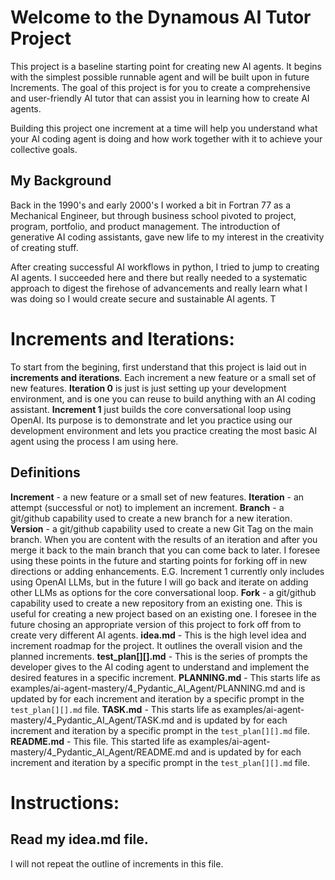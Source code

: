 # Welcome to the Dynamous AI Tutor Project

  This project is a baseline starting point for creating new AI agents. It begins with the simplest possible runnable agent and will be built upon in future Increments. The goal of this project is for you to create a comprehensive and user-friendly AI tutor that can assist you in learning how to create AI agents.

  Building this project one increment at a time will help you understand what your AI coding agent is doing and how work together with it to achieve your collective goals.

## My Background

  Back in the 1990's and early 2000's I worked a bit in Fortran 77 as a Mechanical Engineer, but through business school pivoted to project, program, portfolio, and product management. The introduction of generative AI coding assistants, gave new life to my interest in the creativity of creating stuff.
 
  After creating successful AI workflows in python, I tried to jump to creating AI agents.  I succeeded here and there but really needed to a systematic approach to digest the firehose of advancements and really learn what I was doing so I would create secure and sustainable AI agents. T
  
# Increments and Iterations:
  To start from the begining, first understand that this project is laid out in **increments and iterations**. Each increment a new feature or a small set of new features.  **Iteration 0** is just is just setting up your development environment, and is one you can reuse to build anything with an AI coding assistant. **Increment 1** just builds the core conversational loop using OpenAI.  Its purpose is to demonstrate and let you practice using our development environment and lets you practice creating the most basic AI agent using the process I am using here.  

## Definitions
  **Increment** - a new feature or a small set of new features.
  **Iteration** - an attempt (successful or not) to implement an increment.
  **Branch** - a git/github capability used to create a new branch for a new iteration. 
  **Version** - a git/github capability used to create a new Git Tag on the main branch. When you are content with the results of an iteration and after you merge it back to the main branch that you can come back to later. I foresee using these points in the future and starting points for forking off in new directions or adding enhancements.  E.G. Increment 1 currently only includes using OpenAI LLMs, but in the future I will go back and iterate on adding other LLMs as options for the core conversational loop.
  **Fork** - a git/github capability used to create a new repository from an existing one. This is useful for creating a new project based on an existing one. I foresee in the future chosing an appropriate version of this project to fork off from to create very different AI agents.
  **idea.md** - This is the high level idea and increment roadmap for the project. It outlines the overall vision and the planned increments.
  **test_plan[][].md** - This is the series of prompts the developer gives to the AI coding agent to understand and implement the desired features in a specific increment.
  **PLANNING.md** - This starts life as examples/ai-agent-mastery/4_Pydantic_AI_Agent/PLANNING.md and is updated by for each increment and iteration by a specific prompt in the `test_plan[][].md` file.
  **TASK.md** - This starts life as examples/ai-agent-mastery/4_Pydantic_AI_Agent/TASK.md and is updated by for each increment and iteration by a specific prompt in the `test_plan[][].md` file.
  **README.md** - This file.  This started life as examples/ai-agent-mastery/4_Pydantic_AI_Agent/README.md and is updated by for each increment and iteration by a specific prompt in the `test_plan[][].md` file.

# Instructions:

## Read my idea.md file.  
  I will not repeat the outline of increments in this file.
  
## 